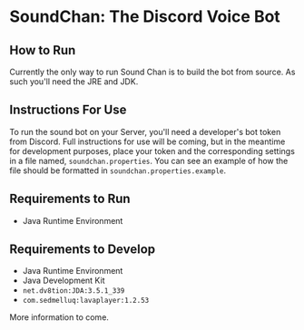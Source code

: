 # SoundChan: The Discord Voice Bot

## How to Run

Currently the only way to run Sound Chan is to build the bot from source. As such you'll need the JRE and JDK.

## Instructions For Use

To run the sound bot on your Server, you'll need a developer's bot token from Discord. Full instructions for use will be coming, but in the meantime for development purposes, place your token and the corresponding settings in a file named, `soundchan.properties`. You can see an example of how the file should be formatted in `soundchan.properties.example`.

## Requirements to Run

* Java Runtime Environment

## Requirements to Develop

* Java Runtime Environment
* Java Development Kit
* `net.dv8tion:JDA:3.5.1_339`
* `com.sedmelluq:lavaplayer:1.2.53`

More information to come.
